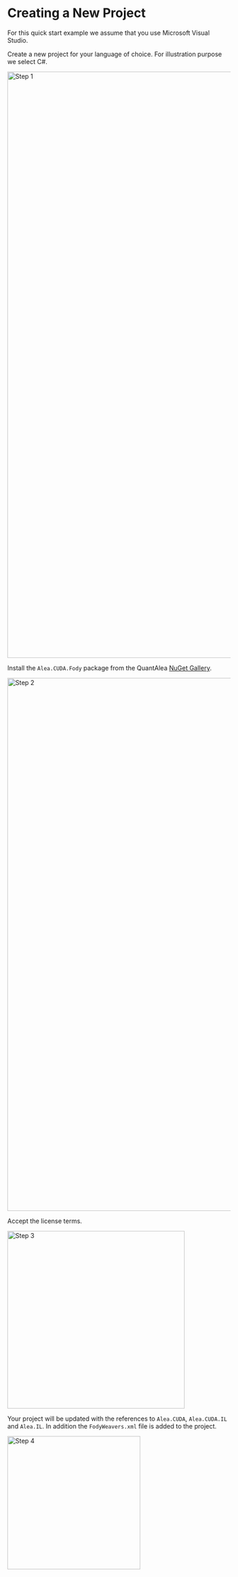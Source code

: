 # Creating a New Project

For this quick start example we assume that you use Microsoft Visual Studio. 

Create a new project for your language of choice. For illustration purpose we select C#.

<img src="../content/images/newCSharpProject_1.png" width="1910" height="1320" alt="Step 1">

Install the `Alea.CUDA.Fody` package from the QuantAlea [NuGet Gallery](http://www.nuget.org/packages?q=quantalea).

<img src="../content/images/newCSharpProject_2.png" width="1800" height="1200" alt="Step 2">

Accept the license terms.

<img src="../content/images/newCSharpProject_3.png" width="400" alt="Step 3">

Your project will be updated with the references to `Alea.CUDA`, `Alea.CUDA.IL` and `Alea.IL`.
In addition the `FodyWeavers.xml` file is added to the project. 

<img src="../content/images/newCSharpProject_4.png" width="300" alt="Step 4">


